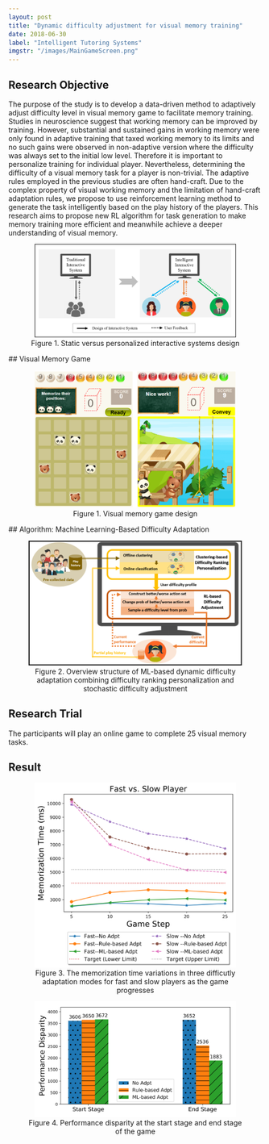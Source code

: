 ```yaml
---
layout: post
title: "Dynamic difficulty adjustment for visual memory training"
date: 2018-06-30
label: "Intelligent Tutoring Systems"
imgstr: "/images/MainGameScreen.png"
---
```


## Research Objective
The purpose of the study is to develop a data-driven method to adaptively adjust difficulty level in visual memory game to facilitate memory training. Studies in neuroscience suggest that working memory can be improved by training. However, substantial and sustained gains in working memory were only found in adaptive training that taxed working memory to its limits and no such gains were observed in non-adaptive version where the difficulty was always set to the initial low level. Therefore it is important to personalize training for individual player. Nevertheless, determining the difficulty of a visual memory task for a player is non-trivial. The adaptive rules employed in the previous studies are often hand-craft. Due to the complex property of visual working memory and the limitation of hand-craft adaptation rules, we propose to use reinforcement learning method to generate the task intelligently based on the play history of the players. This research aims to propose new RL algorithm for task generation to make memory training more efficient and meanwhile achieve a deeper understanding of visual memory. 

<figure style="text-align:center">
<img src="/images/vmg/personalization.png" alt="hi" class="inline" width="400" />
  <figcaption style="text-align:center">Figure 1. Static versus personalized interactive systems design</figcaption>
  </figure>
## Visual Memory Game
<figure style="text-align:center">
<img src="/images/MainGameScreen.png" alt="hi" class="inline" width="400" />
  <figcaption style="text-align:center">Figure 1. Visual memory game design</figcaption>
  </figure>
## Algorithm: Machine Learning-Based Difficulty Adaptation
<figure style="text-align:center">
<img src="/images/vmg/overview_ML_dda.png" alt="hi" class="inline" width="600" />
  <figcaption style="text-align:center">Figure 2. Overview structure of ML-based dynamic difficulty adaptation combining difficulty ranking  personalization and stochastic difficulty adjustment</figcaption>
  </figure>

## Research Trial

The participants will play an online game to complete 25 visual memory tasks.

## Result
<figure style="text-align:center">
<img src="/images/vmg/fast_slow.png" alt="hi" class="inline" width="400" />
  <figcaption style="text-align:center">Figure 3. The memorization time variations in three difficutly adaptation modes for fast and slow players as the game progresses</figcaption>
  </figure>

<figure style="text-align:center">
<img src="/images/vmg/performanceDis_binmap.png" alt="hi" class="inline" width="400" />
  <figcaption style="text-align:center">Figure 4. Performance disparity at the start stage and end stage of the game</figcaption>
  </figure>
